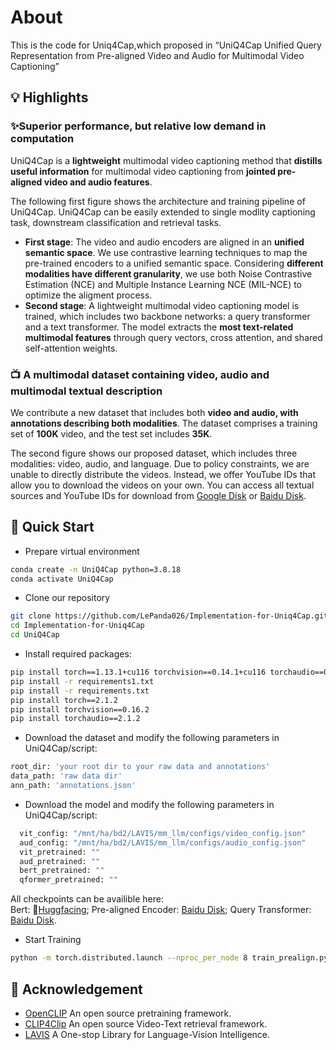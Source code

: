 # About
This is the code for Uniq4Cap,which proposed in “UniQ4Cap Unified Query Representation from Pre-aligned Video and Audio for Multimodal Video Captioning”
## 💡 Highlights
### ✨Superior performance, but relative low demand in computation
UniQ4Cap is a **lightweight** multimodal video captioning method that **distills useful information** for multimodal video captioning from **jointed pre-aligned video and audio features**.

The following first figure shows the architecture and training pipeline of UniQ4Cap. UniQ4Cap can be easily extended to single modlity captioning task, downstream classification and retrieval tasks.
* **First stage**: The video and audio encoders are aligned in an **unified semantic space**. We use contrastive learning techniques to map the pre-trained encoders to a unified semantic space. Considering **different modalities have different granularity**, we use both Noise Contrastive Estimation (NCE) and Multiple Instance Learning NCE (MIL-NCE) to optimize the aligment process.
* **Second stage**: A lightweight multimodal video captioning model is trained, which includes two backbone networks: a query transformer and a text transformer. The model extracts the **most text-related multimodal features** through query vectors, cross attention, and shared self-attention weights. 

### 📺 A multimodal dataset containing video, audio and multimodal textual description
We contribute a new dataset that includes both **video and audio, with annotations describing both modalities**. The dataset comprises a training set of **100K** video, and the test set includes **35K**.

The second figure shows our proposed dataset, which includes three modalities: video, audio, and language. Due to policy constraints, we are unable to directly distribute the videos. Instead, we offer YouTube IDs that allow you to download the videos on your own. You can access all textual sources and YouTube IDs for download from [Google Disk](https://drive.google.com/file/d/160P8r5Hc9IcZ5wsuCpIocfbaZMh9U7Gq/) or [Baidu Disk](https://pan.baidu.com/s/1HBmcnHW2HZYX57p_QnvUhg?pwd=9teq).

## 🔧 Quick Start
* Prepare virtual environment
```bash
conda create -n UniQ4Cap python=3.8.18
conda activate UniQ4Cap
```

* Clone our repository
```bash
git clone https://github.com/LePanda026/Implementation-for-Uniq4Cap.git
cd Implementation-for-Uniq4Cap
cd UniQ4Cap
```

* Install required packages:
```bash
pip install torch==1.13.1+cu116 torchvision==0.14.1+cu116 torchaudio==0.13.1 --extra-index-url https://download.pytorch.org/whl/cu116  
pip install -r requirements1.txt  
pip install -r requirements.txt  
pip install torch==2.1.2  
pip install torchvision==0.16.2  
pip install torchaudio==2.1.2  
```

* Download the dataset and modify the following parameters in UniQ4Cap/script:
```bash
root_dir: 'your root dir to your raw data and annotations'
data_path: 'raw data dir'
ann_path: 'annotations.json'
```

* Download the model and modify the following parameters in UniQ4Cap/script:
```bash
  vit_config: "/mnt/ha/bd2/LAVIS/mm_llm/configs/video_config.json"
  aud_config: "/mnt/ha/bd2/LAVIS/mm_llm/configs/audio_config.json"
  vit_pretrained: ""
  aud_pretrained: ""
  bert_pretrained: ""
  qformer_pretrained: ""
```
All checkpoints can be availible here:   
Bert: 🤗[Huggfacing](https://huggingface.co/google-bert); Pre-aligned Encoder: [Baidu Disk](https://pan.baidu.com/s/1CxF7U0GTo8VMvLgFdT94LQ?pwd=bdss); Query Transformer: [Baidu Disk](https://pan.baidu.com/s/1s23pI-lVXUeIks_-ptUx9Q?pwd=sac1).

* Start Training
```bash
python -m torch.distributed.launch --nproc_per_node 8 train_prealign.py
```

## 💖 Acknowledgement
* [OpenCLIP](https://github.com/mlfoundations/open_clip) An open source pretraining framework.
* [CLIP4Clip](https://github.com/ArrowLuo/CLIP4Clip) An open source Video-Text retrieval framework.
* [LAVIS](https://github.com/salesforce/LAVIS) A One-stop Library for Language-Vision Intelligence.
